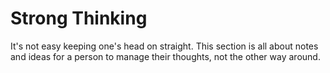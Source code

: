 # Strong Thinking

It's not easy keeping one's head on straight. This section is all about notes and ideas for a person to manage their thoughts, not the other way around.
